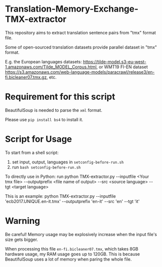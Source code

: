 # Translation-Memory-Exchange-TMX-extractor
This repository aims to extract translation sentence pairs from "tmx" format file.

Some of open-sourced translation datasets provide parallel dataset in "tmx" format. 

E.g. the European languages datasets: https://tilde-model.s3-eu-west-1.amazonaws.com/Tilde_MODEL_Corpus.html,
or WMT19 FI-EN dataset https://s3.amazonaws.com/web-language-models/paracrawl/release3/en-fi.bicleaner07.tmx.gz, etc.

# Requirement for this script
BeautifulSoup is needed to parse the `xml` format.

Please use `pip install bs4` to install it.

# Script for Usage
To start from a shell script:
1. set input, output, languages in `setconfig-before-run.sh`
2. run `bash setconfig-before-run.sh`

To directly use in Python:
run python TMX-extractor.py --inputfile \<Your tmx file\> --outputprefix \<file name of output\> --src \<source language\> --tgt \<target language\>

This is an example:
python TMX-extractor.py --inputfile 'ecb2017.UNIQUE.en-it.tmx' --outputprefix 'en-it' --src 'en' --tgt 'it'

# Warning
Be careful! Memory usage may be explosively increase when the input file's size gets bigger.

When processing this file `en-fi.bicleaner07.tmx`, which takes 8GB hardware usage, my RAM usage goes up to 120GB.
This is because BeautifulSoup uses a lot of memory when paring the whole file.